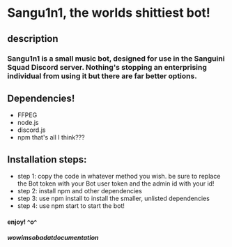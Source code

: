 # Sangu1n1, the worlds shittiest bot!

## description
### Sangu1n1 is a small music bot, designed for use in the Sanguini Squad Discord server. Nothing's stopping an enterprising individual from using it but there are far better options.

## Dependencies!
- FFPEG
- node.js
- discord.js
- npm
that's all I think???

## Installation steps:
- step 1: copy the code in whatever method you wish. be sure to replace the Bot token with your Bot user token and the admin id with your id!
- step 2: install npm and other dependencies
- step 3: use npm install to install the smaller, unlisted dependencies
- step 4: use npm start to start the bot!
#### enjoy! ^o^
##### wowimsobadatdocumentation
